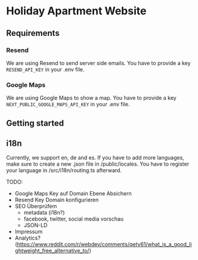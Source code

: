 # Holiday Apartment Website

## Requirements
### Resend
We are using Resend to send server side emails.
You have to provide a key `RESEND_API_KEY` in your .env file.

### Google Maps
We are using Google Maps to show a map.
You have to provide a key `NEXT_PUBLIC_GOOGLE_MAPS_API_KEY` in your .env file.

## Getting started

## i18n
Currently, we support en, de and es.
If you have to add more languages, make sure to create a new .json file in /public/locales.
You have to register your language in /src/i18n/routing.ts afterward.

TODO:
- Google Maps Key auf Domain Ebene Absichern
- Resend Key Domain konfigurieren
- SEO Überprüfem
  - metadata (i18n?)
  - facebook, twitter, social media vorschau
  - JSON-LD
- Impressum
- Analytics? (https://www.reddit.com/r/webdev/comments/qety61/what_is_a_good_lightweight_free_alternative_to/)